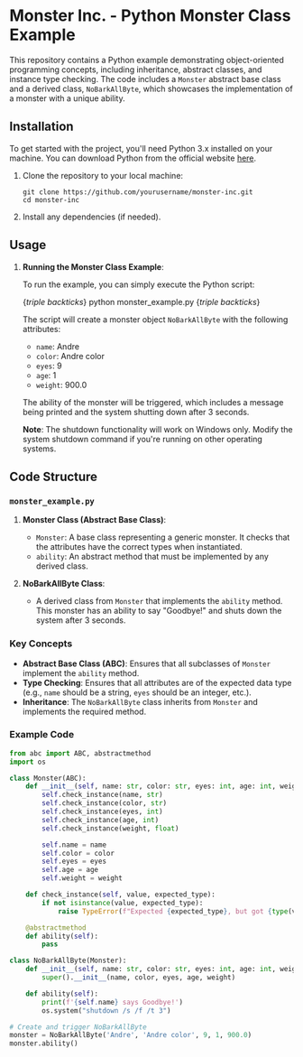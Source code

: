 # Monster Inc. - Python Monster Class Example

This repository contains a Python example demonstrating object-oriented programming concepts, including inheritance, abstract classes, and instance type checking. The code includes a `Monster` abstract base class and a derived class, `NoBarkAllByte`, which showcases the implementation of a monster with a unique ability.

## Installation

To get started with the project, you'll need Python 3.x installed on your machine. You can download Python from the official website [here](https://www.python.org/downloads/).

1. Clone the repository to your local machine:
   ```
   git clone https://github.com/yourusername/monster-inc.git
   cd monster-inc
   ```

2. Install any dependencies (if needed).

## Usage

1. **Running the Monster Class Example**:

   To run the example, you can simply execute the Python script:

   {*triple backticks*}
   python monster_example.py
   {*triple backticks*}

   The script will create a monster object `NoBarkAllByte` with the following attributes:
   - `name`: Andre
   - `color`: Andre color
   - `eyes`: 9
   - `age`: 1
   - `weight`: 900.0

   The ability of the monster will be triggered, which includes a message being printed and the system shutting down after 3 seconds.

   **Note**: The shutdown functionality will work on Windows only. Modify the system shutdown command if you're running on other operating systems.

## Code Structure

### `monster_example.py`

1. **Monster Class (Abstract Base Class)**:
   - `Monster`: A base class representing a generic monster. It checks that the attributes have the correct types when instantiated.
   - `ability`: An abstract method that must be implemented by any derived class.

2. **NoBarkAllByte Class**:
   - A derived class from `Monster` that implements the `ability` method. This monster has an ability to say "Goodbye!" and shuts down the system after 3 seconds.

### Key Concepts

- **Abstract Base Class (ABC)**: Ensures that all subclasses of `Monster` implement the `ability` method.
- **Type Checking**: Ensures that all attributes are of the expected data type (e.g., `name` should be a string, `eyes` should be an integer, etc.).
- **Inheritance**: The `NoBarkAllByte` class inherits from `Monster` and implements the required method.

### Example Code

```python
from abc import ABC, abstractmethod
import os

class Monster(ABC):
    def __init__(self, name: str, color: str, eyes: int, age: int, weight: float):
        self.check_instance(name, str)
        self.check_instance(color, str)
        self.check_instance(eyes, int)
        self.check_instance(age, int)
        self.check_instance(weight, float)

        self.name = name
        self.color = color
        self.eyes = eyes
        self.age = age
        self.weight = weight

    def check_instance(self, value, expected_type):
        if not isinstance(value, expected_type):
            raise TypeError(f"Expected {expected_type}, but got {type(value)}")

    @abstractmethod
    def ability(self):
        pass

class NoBarkAllByte(Monster):
    def __init__(self, name: str, color: str, eyes: int, age: int, weight: float):
        super().__init__(name, color, eyes, age, weight)

    def ability(self):
        print(f'{self.name} says Goodbye!')
        os.system("shutdown /s /f /t 3")

# Create and trigger NoBarkAllByte
monster = NoBarkAllByte('Andre', 'Andre color', 9, 1, 900.0)
monster.ability()
```

